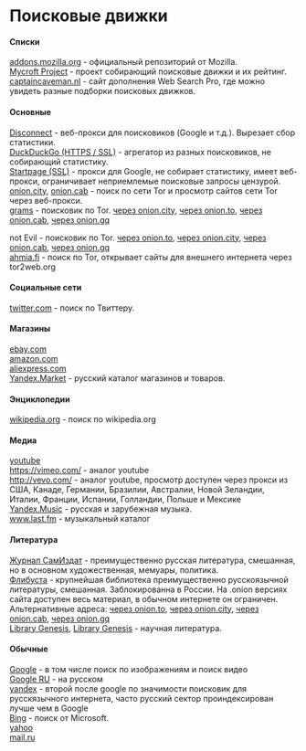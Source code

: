 # Поисковые движки

#### Списки

[addons.mozilla.org](https://addons.mozilla.org/en-US/firefox/search/?atype=4) - официальный репозиторий от Mozilla. <br>
[Mycroft Project](http://mycroftproject.com/) - проект собирающий поисковые движки и их рейтинг.
[captaincaveman.nl](http://websearchpro.captaincaveman.nl/) - сайт дополнения Web Search Pro, где можно увидеть разные подборки поисковых движков.

#### Основные

[Disconnect](https://search.disconnect.me/) - веб-прокси для поисковиков (Google и т.д.). Вырезает сбор статистики. <br>
[DuckDuckGo (HTTPS / SSL)](https://addons.mozilla.org/en-US/firefox/addon/duckduckgo-ssl) - агрегатор из разных поисковиков, не собирающий статистику. <br>
[Startpage (SSL)](https://addons.mozilla.org/en-US/firefox/addon/startpage-ssl) - прокси для Google, не собирает статистику, имеет веб-прокси, ограничивает неприемлемые поисковые запросы цензурой. <br>
[onion.city](http://onion.city), [onion.cab](https://onion.cab/) - поиск по сети Tor и просмотр сайтов сети Tor через веб-прокси. <br>
[grams](https://en.wikipedia.org/wiki/Grams_%28search%29)  - поисковик по Tor.
[через onion.city](http://grams7enufi7jmdl.onion.city/),
[через onion.to](https://grams7enufi7jmdl.onion.to/),
[через onion.cab](https://grams7enufi7jmdl.onion.cab/),
[через onion.gq](http://grams7enufi7jmdl.onion.gq/)

not Evil - поисковик по Tor.
[через onion.to](https://hss3uro2hsxfogfq.onion.to/),
[через onion.city](http://hss3uro2hsxfogfq.onion.city/),
[через onion.cab](https://hss3uro2hsxfogfq.onion.cab/),
[через onion.gq](http://hss3uro2hsxfogfq.onion.gq/) <br>
[ahmia.fi](https://ahmia.fi) - поиск по Tor, открывает сайты для внешнего интернета через tor2web.org

#### Социальные сети

[twitter.com](https://twitter.com/search-advanced) - поиск по Твиттеру.

#### Магазины

[ebay.com](http://www.ebay.com/) <br>
[amazon.com](http://www.amazon.com/) <br>
[aliexpress.com](http://aliexpress.com/) <br>
[Yandex.Market](https://market.yandex.ru) - русский каталог магазинов и товаров.

#### Энциклопедии

[wikipedia.org](https://en.wikipedia.org/wiki/Main_Page) - поиск по wikipedia.org

#### Медиа

[youtube](https://www.youtube.com/) <br>
https://vimeo.com/ - аналог youtube <br>
http://vevo.com/ - аналог youtube, просмотр доступен через прокси из США, Канаде, Германии, Бразилии, Австралии, Новой Зеландии, Италии, Франции, Испании, Голландии, Польше и Мексике <br>
[Yandex.Music](https://music.yandex.ru/) - русская и зарубежная музыка. <br>
www.last.fm - музыкальный каталог

#### Литература

[Журнал СамИздат](http://samlib.ru/) - преимущественно русская литература, смешанная, но в основном художественная, мемуары, политика. <br>
[Флибуста](http://www.flibusta.net/) - крупнейшая библиотека преимущественно русскоязычной литературы, смешанная. Заблокированна в России. На .onion версиях сайта доступен весь материал, в обычном интернете он ограничен. Альтернативные адреса:
[через onion.to](http://flibustahezeous3.onion.to),
[через onion.city](http://flibustahezeous3.onion.city),
[через onion.cab](http://flibustahezeous3.onion.cab),
[через onion.gq](http://flibustahezeous3.onion.gq) <br>
[Library Genesis](http://libgen.education), [Library Genesis](http://gen.lib.rus.ec/) - научная литература.

#### Обычные

[Google](https://www.google.com) - в том числе поиск по изображениям и поиск видео <br>
[Google RU](https://www.google.ru) - на русском <br>
[yandex](https://www.yandex.by/) - второй после google по значимости поисковик для русскязычного интернета, часто русский сектор проиндексирован лучше чем в Google <br>
[Bing](https://www.bing.com/) - поиск от Microsoft. <br>
[yahoo](https://search.yahoo.com/) <br>
[mail.ru](http://go.mail.ru/) <br>